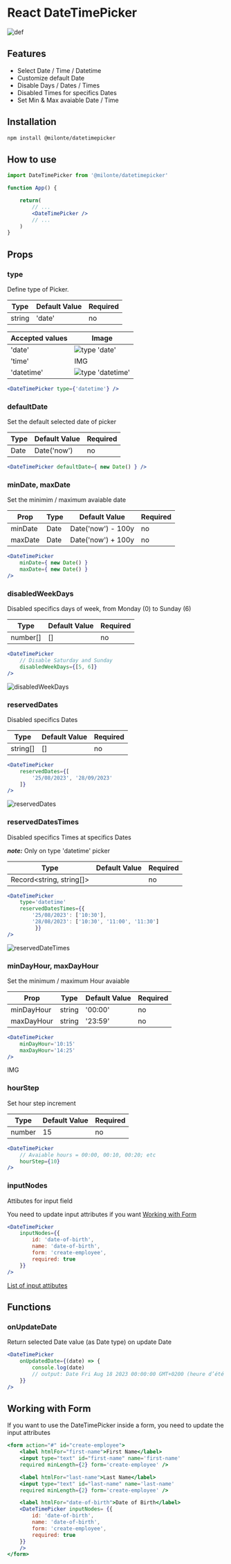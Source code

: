# React DateTimePicker

![def](./images/def.png)

## Features

- Select Date / Time / Datetime
- Customize default Date
- Disable Days / Dates / Times
- Disabled Times for specifics Dates
- Set Min & Max avaiable Date / Time

## Installation

```sh
npm install @milonte/datetimepicker
```

## How to use

```jsx
import DateTimePicker from '@milonte/datetimepicker'

function App() {

    return(
        // ...
        <DateTimePicker />
        // ...
    )
}
```

## Props

### type

Define type of Picker.

Type | Default Value | Required
------------- | ------------- | -------------
string | 'date' | no

Accepted values | Image
------------- | -------------
'date' | ![type 'date'](./images/typeDate.png)
'time' | IMG
'datetime' | ![type 'datetime'](./images/typeDateTime.png)

```jsx
<DateTimePicker type={'datetime'} />
```

### defaultDate

Set the default selected date of picker

Type | Default Value | Required
------------- | ------------- | -------------
Date | Date('now') | no

```jsx
<DateTimePicker defaultDate={ new Date() } />
```

### minDate, maxDate

Set the minimim / maximum avaiable date

Prop | Type | Default Value | Required
------------- | ------------- | ------------- | -------------
minDate | Date | Date('now') - 100y | no
maxDate | Date | Date('now') + 100y | no

```jsx
<DateTimePicker
    minDate={ new Date() }
    maxDate={ new Date() }
/>
```

### disabledWeekDays

Disabled specifics days of week, from Monday (0) to Sunday (6)

Type | Default Value | Required
------------- | ------------- | -------------
number[] | [] | no

```jsx
<DateTimePicker
    // Disable Saturday and Sunday
    disabledWeekDays={[5, 6]}
/>
```

![disabledWeekDays](./images/disableWeekDays.png)

### reservedDates

Disabled specifics Dates

Type | Default Value | Required
------------- | ------------- | -------------
string[] | [] | no

```jsx
<DateTimePicker
    reservedDates={[
        '25/08/2023', '28/09/2023'
    ]}
/>
```

![reservedDates](./images/reservedDates.png)

### reservedDatesTimes

Disabled specifics Times at specifics Dates

***note:*** Only on type 'datetime' picker

Type | Default Value | Required
------------- | ------------- | -------------
Record<string, string[]> |  | no

```jsx
<DateTimePicker
    type='datetime'
    reservedDatesTimes={{
        '25/08/2023': ['10:30'],
        '28/08/2023': ['10:30', '11:00', '11:30']
         }}
/>
```

![reservedDateTimes](./images/reservedDateTimes.png)

### minDayHour, maxDayHour

Set the minimum / maximum Hour avaiable

Prop | Type | Default Value | Required
------------- | ------------- | ------------- | -------------
minDayHour | string | '00:00' | no
maxDayHour | string | '23:59' | no

```jsx
<DateTimePicker
    minDayHour='10:15'
    maxDayHour='14:25'
/>
```

IMG

### hourStep

Set hour step increment

Type | Default Value | Required
------------- | ------------- | -------------
number | 15 | no

```jsx
<DateTimePicker
    // Avaiable hours = 00:00, 00:10, 00:20; etc
    hourStep={10}
/>
```

### inputNodes

Attibutes for input field

You need to update input attributes if you want [Working with Form](#working-with-form)

```jsx
<DateTimePicker
    inputNodes={{
        id: 'date-of-birth',
        name: 'date-of-birth',
        form: 'create-employee',
        required: true
    }}
/>
```

[List of input attibutes](https://developer.mozilla.org/en-US/docs/Web/HTML/Element/input#attributes)

## Functions

### onUpdateDate

Return selected Date value (as Date type) on update Date

```jsx
<DateTimePicker 
    onUpdatedDate={(date) => { 
        console.log(date)
        // output: Date Fri Aug 18 2023 00:00:00 GMT+0200 (heure d’été d’Europe centrale)
    }}
/>
```

## Working with Form

If you want to use the DateTimePicker inside a form, you need to update the input attributes

```jsx
<form action="#" id="create-employee">
    <label htmlFor="first-name">First Name</label>
    <input type="text" id="first-name" name='first-name'
    required minLength={2} form='create-employee' />

    <label htmlFor="last-name">Last Name</label>
    <input type="text" id="last-name" name='last-name'
    required minLength={2} form='create-employee' />

    <label htmlFor="date-of-birth">Date of Birth</label>
    <DateTimePicker inputNodes= {{
        id: 'date-of-birth',
        name: 'date-of-birth',
        form: 'create-employee',
        required: true
    }}
    />
</form>
```
